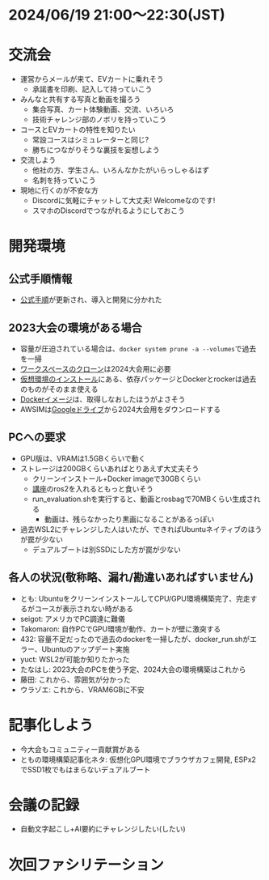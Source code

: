 # 2024/06/19 21:00～22:30(JST)

# 交流会
- 運営からメールが来て、EVカートに乗れそう
  - 承諾書を印刷、記入して持っていこう
- みんなと共有する写真と動画を撮ろう
  - 集合写真、カート体験動画、交流、いろいろ
  - 技術チャレンジ部のノボリを持っていこう
- コースとEVカートの特性を知りたい
  - 常設コースはシミュレーターと同じ?
  - 勝ちにつながりそうな裏技を妄想しよう
- 交流しよう
  - 他社の方、学生さん、いろんなかたがいらっしゃるはず
  - 名刺を持っていこう
- 現地に行くのが不安な方
  - Discordに気軽にチャットして大丈夫! Welcomeなのです!
  - スマホのDiscordでつながれるようにしておこう

# 開発環境
## 公式手順情報
- [公式手順](https://automotiveaichallenge.github.io/aichallenge-documentation-2024/index.html)が更新され、導入と開発に分かれた
## 2023大会の環境がある場合
- 容量が圧迫されている場合は、`docker system prune -a --volumes`で過去を一掃
- [ワークスペースのクローン](https://automotiveaichallenge.github.io/aichallenge-documentation-2024/setup/workspace-setup.html)は2024大会用に必要
- [仮想環境のインストール](https://automotiveaichallenge.github.io/aichallenge-documentation-2024/setup/docker.html)にある、依存パッケージとDockerとrockerは過去のものがそのまま使える
- [Dockerイメージ](https://automotiveaichallenge.github.io/aichallenge-documentation-2024/setup/docker.html#autowaredocker)は、取得しなおしたほうがよさそう
- AWSIMは[Googleドライブ](https://drive.google.com/drive/folders/1ftIoamNGAet90sXeG48lKa89dkpVy45y)から2024大会用をダウンロードする
## PCへの要求
- GPU版は、VRAMは1.5GBくらいで動く
- ストレージは200GBくらいあればとりあえず大丈夫そう
  - クリーンインストール+Docker imageで30GBくらい
  - [講座](https://automotiveaichallenge.github.io/aichallenge-documentation-2024/course/index.html)のros2を入れるともっと食いそう
  - run_evaluation.shを実行すると、動画とrosbagで70MBくらい生成される
    - 動画は、残らなかったり黒画になることがあるっぽい
- 過去WSL2にチャレンジした人はいたが、できればUbuntuネイティブのほうが罠が少ない
  - デュアルブートは別SSDにした方が罠が少ない
## 各人の状況(敬称略、漏れ/勘違いあればすいません)
- とも: UbuntuをクリーンインストールしてCPU/GPU環境構築完了、完走するがコースが表示されない時がある
- seigot: アメリカでPC調達に難儀
- Takomaron: 自作PCでGPU環境が動作、カートが壁に激突する
- 432: 容量不足だったので過去のdockerを一掃したが、docker_run.shがエラー、Ubuntuのアップデート実施
- yuct: WSL2が可能か知りたかった
- たなはし: 2023大会のPCを使う予定、2024大会の環境構築はこれから
- 藤田: これから、雰囲気が分かった
- ウラゾエ: これから、VRAM6GBに不安

# 記事化しよう
- 今大会もコミュニティー貢献賞がある
- ともの環境構築記事化ネタ: 仮想化GPU環境でブラウザカフェ開発, ESPx2でSSD1枚でもはまらないデュアルブート

# 会議の記録
- 自動文字起こし+AI要約にチャレンジしたい(したい)

# 次回ファシリテーション
